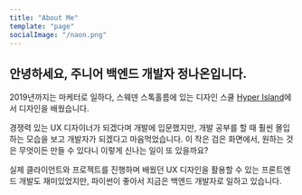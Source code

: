 ```yaml
---
title: "About Me"
template: "page"
socialImage: "/naon.png"
---
```


## 안녕하세요, 주니어 백엔드 개발자 정나온입니다.

2019년까지는 마케터로 일하다, 스웨덴 스톡홀름에 있는 디자인 스쿨 [Hyper Island](https://www.hyperisland.com/)에서 디자인을 배웠습니다.

경쟁력 있는 UX 디자이너가 되겠다며 개발에 입문했지만, 개발 공부를 할 때 훨씬 몰입하는 모습을 보고 개발자가 되겠다고 마음먹었습니다. 이 작은 검은 화면에서, 원하는 것은 무엇이든 만들 수 있다니 이렇게 신나는 일이 또 있을까요?

실제 클라이언트와 프로젝트를 진행하며 배웠던 UX 디자인을 활용할 수 있는 프론트엔드 개발도 재미있었지만, 파이썬이 좋아서 지금은 백엔드 개발자로 일하고 있습니다.